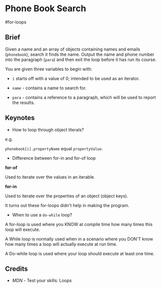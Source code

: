 # Phone Book Search

\#for-loops

## Brief

Given a name and an array of objects containing names and emails (`phonebook`), search it finds the name. Output the name and phone number into the paragraph (`para`) and then exit the loop before it has run its course.

You are given three variables to begin with:

* `i` starts off with a value of 0; intended to be used as an iterator.

* `name` - contains a name to search for.

* `para` - contains a reference to a paragraph, which will be used to report the results.

## Keynotes

* How to loop through object literals?

e.g.

`phonebook[i].propertyName` equal `propertyValue`.

* Difference between for-in and for-of loop

**for-of**

Used to iterate over the values in an iterable.

**for-in**

Used to iterate over the properties of an object (object keys).

It turns out these for-loops didn't help in making the program.

* When to use a `do-while` loop?

A for-loop is used where you KNOW at compile time how many times this loop will execute.

A While loop is normally used when  in a scenario where you DON'T know how many times a loop will actually execute at run time.

A Do-while loop is used where your loop should execute at least one time.

## Credits

- _MDN_ - Test your skills: Loops
